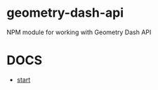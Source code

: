 # geometry-dash-api
NPM module for working with Geometry Dash API
# DOCS
* [start](https://github.com/fakemancat/geometry-dash-api/blob/master/docs/start.md)
#
